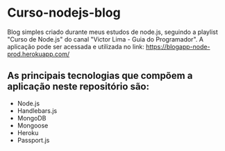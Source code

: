 # Curso-nodejs-blog
Blog simples criado durante meus estudos de node.js, seguindo a playlist "Curso de Node.js" do canal "Victor Lima - Guia do Programador".
A aplicação pode ser acessada e utilizada no link: https://blogapp-node-prod.herokuapp.com/
## As principais tecnologias que compõem a aplicação neste repositório são:
- Node.js
- Handlebars.js
- MongoDB
- Mongoose
- Heroku
- Passport.js
